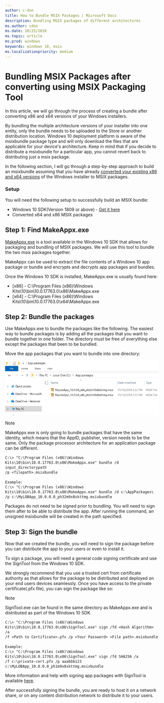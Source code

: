 ```yaml
---
author: c-don
title: How to Bundle MSIX Packages | Microsoft Docs
description: Bundling MSIX packages of different architectures 
ms.author: cdon
ms.date: 10/25/2018
ms.topic: article
ms.prod: windows
keywords: windows 10, msix
ms.localizationpriority: medium
---
```


# Bundling MSIX Packages after converting using MSIX Packaging Tool 

In this article, we will go through the process of creating a bundle after converting x86 and x64 versions of your Windows installers. 

By bundling the multiple architecture versions of your installer into one entity, only the bundle needs to be uploaded to the Store or another distribution location. Windows 10 deployment platform is aware of the msixbundle package type and will only download the files that are applicable for your device's architecture. Keep in mind that if you decide to distribute a msixbundle for a particular app, you cannot revert back to distributing just a msix package. 

In the following section, I will go through a step-by-step approach to build an msixbundle assuming that you have already [converted your existing x86 and x64 versions](https://docs.microsoft.com/en-us/windows/msix/mpt-best-practices) of the Windows installer to MSIX packages. 

### Setup
You will need the following setup to successfully build an MSIX bundle:
- Windows 10 SDK(Version 1809 or above) - [Get it here](https://developer.microsoft.com/en-US/windows/downloads/windows-10-sdk)
- Converted x64 and x86 MSIX packages 

## Step 1: Find MakeAppx.exe
[MakeAppx.exe](https://docs.microsoft.com/en-us/windows/desktop/appxpkg/make-appx-package--makeappx-exe-) is a tool available in the Windows 10 SDK that allows for packaging and bundling of MSIX packages. We will use this tool to bundle the two msix packages together. 

MakeAppx can be used to extract the file contents of a Windows 10 app package or bundle and encrypts and decrypts app packages and bundles.

Once the Windows 10 SDK is installed, MakeAppx.exe is usually found here: 
- [x86] - C:\Program Files (x86)\Windows Kits\10\bin\10.0.17763.0\x86\MakeAppx.exe
- [x64] - C:\Program Files (x86)\Windows Kits\10\bin\10.0.17763.0\x64\MakeAppx.exe

## Step 2: Bundle the packages
Use MakeAppx.exe to bundle the packages like the following. The easiest way to bundle packages is by adding all the packages that you want to bundle together in one folder. The directory must be free of everything else except the packages that been to be bundled. 

Move the app packages that you want to bundle into one directory:

<img src="bundle-pic1.png">

>[!NOTE] 
> MakeAppx.exe is only going to bundle packages that have the same identity, which means that the AppID, publisher, version needs to be the same. Only the package processor architecture for an application package can be different. 

```Command Prompt
C:\> "C:\Program Files (x86)\Windows Kits\10\bin\10.0.17763.0\x86\MakeAppx.exe" bundle /d input_directorypath 
/p <filepath>.msixbundle

Example:
C:\> "C:\Program Files (x86)\Windows Kits\10\bin\10.0.17763.0\x86\MakeAppx.exe" bundle /d c:\AppPackages\ 
/p c:\MyLOBApp_10.0.0.0_ph32m9x8skttmg.msixbundle
```

Packages do not need to be signed prior to bundling. You will need to sign them after to be able to distribute the app. After running the command, an unsigned msixbundle will be created in the path specified. 

## Step 3: Sign the bundle
Now that we created the bundle, you will need to sign the package before you can distribute the app to your users or even to install it. 

To sign a package, you will need a general code signing certificate and use the SignTool from the Windows 10 SDK. 

We strongly recommend that you use a trusted cert from certificate authority as that allows for the package to be distributed and deployed on your end users devices seamlessly. Once you have access to the private certificate(.pfx file), you can sign the package like so:

>[!NOTE]
> SignTool.exe can be found in the same directory as MakeAppx.exe and is distributed as part of the Windows 10 SDK. 

```Command Prompt
C:\> "C:\Program Files (x86)\Windows Kits\10\bin\10.0.17763.0\x86\SignTool.exe" sign /fd <Hash Algorithm> /a 
/f <Path to Certificate>.pfx /p <Your Password> <File path>.msixbundle

Example:
C:\> "C:\Program Files (x86)\Windows Kits\10\bin\10.0.17763.0\x86\SignTool.exe" sign /fd SHA256 /a 
/f c:\private-cert.pfx /p aaabbb123 c:\MyLOBApp_10.0.0.0_ph1m9x8skttmg.msixbundle
```

More information and help with signing app packages with SignTool is available [here](https://docs.microsoft.com/en-us/windows/uwp/packaging/sign-app-package-using-signtool). 

After successfully signing the bundle, you are ready to host it on a network share, or on any content distribution network to distribute it to your users. 

